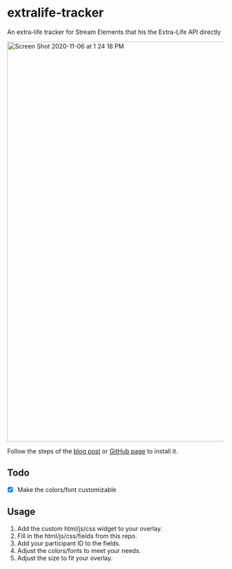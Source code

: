 # extralife-tracker

An extra-life tracker for Stream Elements that his the Extra-Life API directly

<img width="924" alt="Screen Shot 2020-11-06 at 1 24 18 PM" src="https://user-images.githubusercontent.com/622065/98416169-739caa00-2033-11eb-9e0c-95e25f94abff.png">

Follow the steps of the [blog post](https://blog.streamelements.com/how-can-you-become-a-code-guru-87071f223e1b) or [GitHub page](https://github.com/StreamElements/widgets) to install it.

## Todo

 - [X] Make the colors/font customizable

## Usage

1. Add the custom html/js/css widget to your overlay.
2. Fill in the html/js/css/fields from this repo.
3. Add your participant ID to the fields.
4. Adjust the colors/fonts to meet your needs.
5. Adjust the size to fit your overlay.
